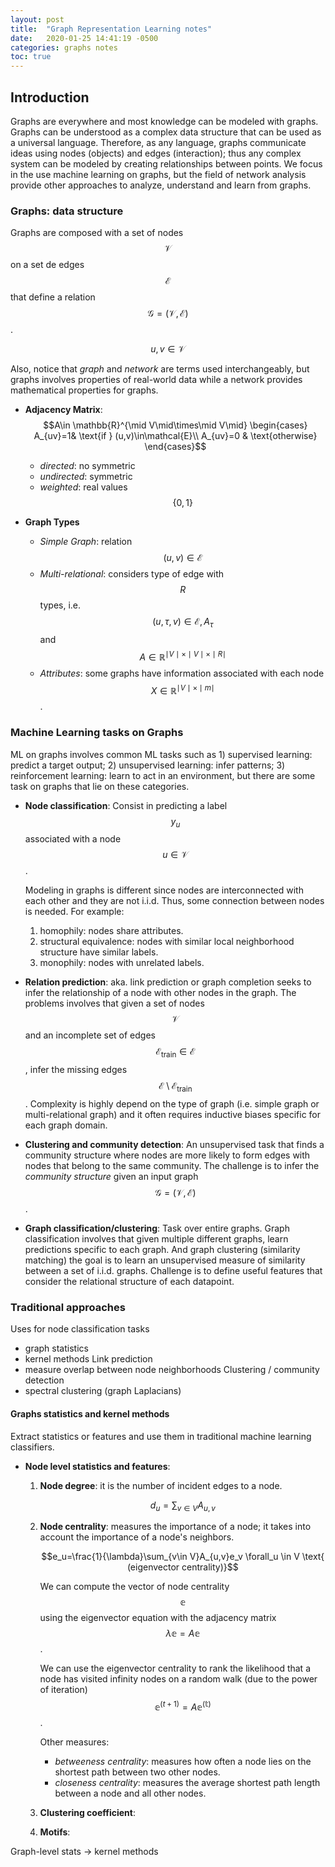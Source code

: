 ```yaml
---
layout: post
title:  "Graph Representation Learning notes"
date:   2020-01-25 14:41:19 -0500
categories: graphs notes
toc: true
---
```


## Introduction

Graphs are everywhere and most knowledge can be modeled with graphs. Graphs can be understood as a complex data structure that can be used as a universal language. Therefore, as any language, graphs communicate ideas using nodes (objects) and edges (interaction); thus any complex system can be modeled by creating relationships between points. We focus in the use machine learning on graphs, but the field of network analysis provide other approaches to analyze, understand and learn from graphs.

### Graphs: data structure
Graphs are composed with a set of nodes $$\mathcal{V}$$ on a set de edges $$\mathcal{E}$$ that define a relation $$\mathcal{G}=(\mathcal{V}, \mathcal{E})$$.

$$u,v\in\mathcal{V}$$

Also, notice that *graph* and *network* are terms used interchangeably, but graphs involves properties of real-world data while a network provides mathematical properties for graphs.

- **Adjacency Matrix**: $$A\in \mathbb{R}^{\mid V\mid\times\mid V\mid}
\begin{cases}
    A_{uv}=1& \text{if } (u,v)\in\mathcal{E}\\
    A_{uv}=0              & \text{otherwise}
\end{cases}$$
  - *directed*: no symmetric
  - *undirected*: symmetric
  - *weighted*: real values $$\{0,1\}$$

- **Graph Types**
  - *Simple Graph*: relation $$(u,v)\in\mathcal{E}$$
  - *Multi-relational*: considers type of edge with $$R$$ types, i.e. $$(u,\tau,v)\in\mathcal{E}, A_\tau$$ and $$A\in\mathbb{R}^{\mid V\mid\times\mid V\mid\times\mid R\mid}$$
  - *Attributes*: some graphs have information associated with each node $$X\in\mathbb{R}^{\mid V\mid\times\mid m\mid}$$.

### Machine Learning tasks on Graphs
ML on graphs involves common ML tasks such as 1) supervised learning: predict a target output; 2) unsupervised learning: infer patterns; 3) reinforcement learning: learn to act in an environment, but there are some task on graphs that lie on these categories.

- **Node classification**: Consist in predicting a label $$y_u$$ associated with a node $$u\in\mathcal{V}$$.

  Modeling in graphs is different since nodes are interconnected with each other and they are not i.i.d. Thus, some connection between nodes is needed. For example:
  1. homophily: nodes share attributes.
  2. structural equivalence: nodes with similar local neighborhood structure have similar labels.
  3. monophily: nodes with unrelated labels.

- **Relation prediction**: aka. link prediction or graph completion seeks to infer the relationship of a node with other nodes in the graph. The problems involves that given a set of nodes $$\mathcal{V}$$ and an incomplete set of edges $$\mathcal{E}_{\text{train}}\in\mathcal{E}$$, infer the missing edges $$\mathcal{E}\setminus\mathcal{E}_{\text{train}}$$. Complexity is highly depend on the type of graph (i.e. simple graph or multi-relational graph) and it often requires inductive biases specific for each graph domain.

- **Clustering and community detection**: An unsupervised task that finds a community structure where nodes are more likely to form edges with nodes that belong to the same community. The challenge is to infer the *community structure* given an input graph $$\mathcal{G}=(\mathcal{V},\mathcal{E})$$.


- **Graph classification/clustering**: Task over entire graphs. Graph classification involves that given multiple different graphs, learn predictions specific to each graph. And graph clustering (similarity matching) the goal is to learn an unsupervised measure of similarity between a set of i.i.d. graphs. Challenge is to define useful features that consider the relational structure of each datapoint.

### Traditional approaches
Uses for node classification tasks
- graph statistics
- kernel methods
Link prediction
- measure overlap between node neighborhoods
Clustering / community detection
- spectral clustering (graph Laplacians)

#### Graphs statistics and kernel methods
Extract statistics or features and use them in traditional machine learning classifiers.
- **Node level statistics and features**:
  1. **Node degree**: it is the number of incident edges to a node.

      $$d_u=\sum_{v\in V}A_{u,v}$$
  2. **Node centrality**: measures the importance of a node; it takes into account the importance of a node's neighbors.

      $$e_u=\frac{1}{\lambda}\sum_{v\in V}A_{u,v}e_v \forall_u \in V \text{   (eigenvector centrality)}$$

      We can compute the vector of node centrality $$\mathbb{e}$$ using the eigenvector equation with the adjacency matrix $$\lambda\mathbb{e}=A\mathbb{e}$$.

      We can use the eigenvector centrality to rank the likelihood that a node has visited infinity nodes on a random walk (due to the power of iteration) $$\mathbb{e}^{(t+1)}=A\mathbb{e^{(t)}}$$.

      Other measures:
        - _betweeness centrality_: measures how often a node lies on the shortest path between two other nodes.
        - _closeness centrality_: measures the average shortest path length between a node and all other nodes.

    3. **Clustering coefficient**:
    3. **Motifs**:




Graph-level stats -> kernel methods
